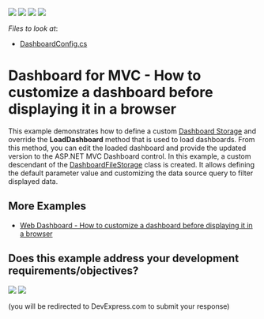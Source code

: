 <!-- default badges list -->
![](https://img.shields.io/endpoint?url=https://codecentral.devexpress.com/api/v1/VersionRange/128579311/20.1.7%2B)
[![](https://img.shields.io/badge/Open_in_DevExpress_Support_Center-FF7200?style=flat-square&logo=DevExpress&logoColor=white)](https://supportcenter.devexpress.com/ticket/details/T596822)
[![](https://img.shields.io/badge/📖_How_to_use_DevExpress_Examples-e9f6fc?style=flat-square)](https://docs.devexpress.com/GeneralInformation/403183)
[![](https://img.shields.io/badge/💬_Leave_Feedback-feecdd?style=flat-square)](#does-this-example-address-your-development-requirementsobjectives)
<!-- default badges end -->
<!-- default file list -->
*Files to look at*:

* [DashboardConfig.cs](./CS/MVCxDashboard/App_Start/DashboardConfig.cs)
<!-- default file list end -->
# Dashboard for MVC - How to customize a dashboard before displaying it in a browser


This example demonstrates how to define a custom [Dashboard Storage](https://docs.devexpress.com/Dashboard/116299/web-dashboard/aspnet-web-forms-dashboard-control/prepare-dashboard-storage) and override the **LoadDashboard** method that is used to load dashboards. From this method, you can edit the loaded dashboard and provide the updated version to the ASP.NET MVC Dashboard control. In this example, a custom descendant of the [DashboardFileStorage](https://docs.devexpress.com/Dashboard/DevExpress.DashboardWeb.DashboardFileStorage) class is created. It allows defining the default parameter value and customizing the data source query to filter displayed data.

## More Examples
  
- [Web Dashboard - How to customize a dashboard before displaying it in a browser](https://github.com/DevExpress-Examples/web-dashboard-how-to-customize-a-dashboard-before-displaying-it-in-a-browser)
<!-- feedback -->
## Does this example address your development requirements/objectives?

[<img src="https://www.devexpress.com/support/examples/i/yes-button.svg"/>](https://www.devexpress.com/support/examples/survey.xml?utm_source=github&utm_campaign=mvc-dashboard-customize-before-displaying-browser&~~~was_helpful=yes) [<img src="https://www.devexpress.com/support/examples/i/no-button.svg"/>](https://www.devexpress.com/support/examples/survey.xml?utm_source=github&utm_campaign=mvc-dashboard-customize-before-displaying-browser&~~~was_helpful=no)

(you will be redirected to DevExpress.com to submit your response)
<!-- feedback end -->
